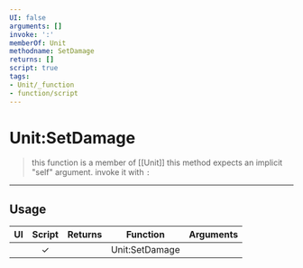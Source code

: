 ```yaml
---
UI: false
arguments: []
invoke: ':'
memberOf: Unit
methodname: SetDamage
returns: []
script: true
tags:
- Unit/_function
- function/script
---
```

# Unit:SetDamage
> this function is a member of [[Unit]]
> this method expects an implicit "self" argument. invoke it with `:`
-----
## Usage
|  UI | Script | Returns | Function | Arguments |
|:---:|:------:|-------:|:--------:|:---------|
| |✓||Unit:SetDamage||

